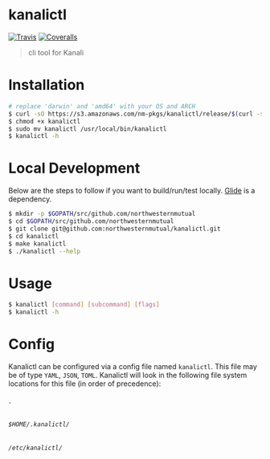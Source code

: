# kanalictl

[![Travis](https://img.shields.io/travis/northwesternmutual/kanalictl/master.svg?style=flat-square)](https://travis-ci.org/northwesternmutual/kanalictl) [![Coveralls](https://img.shields.io/coveralls/northwesternmutual/kanalictl/master.svg?style=flat-square)](https://coveralls.io/github/northwesternmutual/kanalictl)

> cli tool for Kanali

# Installation

```sh
# replace 'darwin' and 'amd64' with your OS and ARCH
$ curl -sO https://s3.amazonaws.com/nm-pkgs/kanalictl/release/$(curl -s https://s3.amazonaws.com/nm-pkgs/kanalictl/release/latest.txt)/darwin/amd64/kanalictl
$ chmod +x kanalictl
$ sudo mv kanalictl /usr/local/bin/kanalictl
$ kanalictl -h
```

# Local Development

Below are the steps to follow if you want to build/run/test locally. [Glide](https://glide.sh/) is a dependency.

```sh
$ mkdir -p $GOPATH/src/github.com/northwesternmutual
$ cd $GOPATH/src/github.com/northwesternmutual
$ git clone git@github.com:northwesternmutual/kanalictl.git
$ cd kanalictl
$ make kanalictl
$ ./kanalictl --help
```

# Usage

```sh
$ kanalictl [command] [subcommand] [flags]
$ kanalictl -h
```

# Config
Kanalictl can be configured via a config file named `kanalictl`. This file may be of type `YAML`, `JSON`, `TOML`. Kanalictl will look in the following file system locations for this file (in order of precedence):

###### `.`
###### `$HOME/.kanalictl/`
###### `/etc/kanalictl/`